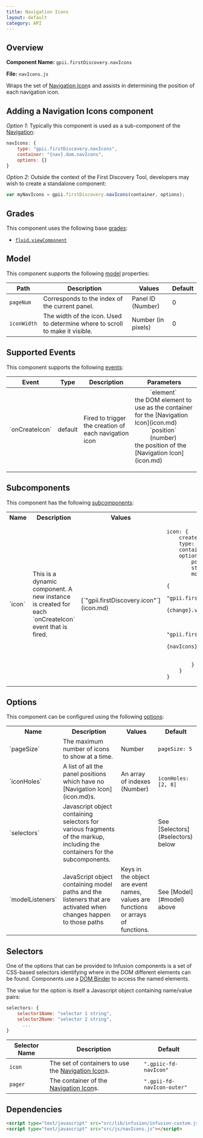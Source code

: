 ```yaml
---
title: Navigation Icons
layout: default
category: API
---
```


## Overview

**Component Name:** `gpii.firstDiscovery.navIcons`

**File:** `navIcons.js`

Wraps the set of [Navigation Icon](icon.md)s and assists in determining the position of each navigation icon.

## Adding a Navigation Icons component

*Option 1*: Typically this component is used as a sub-component of the [Navigation](nav.md):
```javascript
navIcons: {
    type: "gpii.firstDiscovery.navIcons",
    container: "{nav}.dom.navIcons",
    options: {}
}
```

*Option 2*: Outside the context of the First Discovery Tool, developers may wish to create a standalone component:
```javascript
var myNavIcons = gpii.firstDiscovery.navIcons(container, options);
```


## Grades

This component uses the following base
[grades](http://docs.fluidproject.org/infusion/development/ComponentGrades.html):

* [`fluid.viewComponent`](http://docs.fluidproject.org/infusion/development/ComponentGrades.html)

## Model

This component supports the following
[model](http://docs.fluidproject.org/infusion/development/tutorial-gettingStartedWithInfusion/ModelComponents.html)
properties:

| Path   | Description | Values | Default |
|--------|-------------|--------|---------|
| `pageNum` | Corresponds to the index of the current panel. | Panel ID (Number) | 0 |
| `iconWidth` | The width of the icon. Used to determine where to scroll to make it visible. | Number (in pixels) | 0 |

## Supported Events

This component supports the following
[events](http://docs.fluidproject.org/infusion/development/InfusionEventSystem.html):

<table>
    <thead>
        <tr><th>Event</th><th>Type</th><th>Description</th><th>Parameters</th></tr>
    </thead>
    <tbody>
        <tr>
            <td>`onCreateIcon`</td>
            <td>default</td>
            <td>Fired to trigger the creation of each navigation icon</td>
            <td>
                <dl>
                    <dd>`element`</dd>
                    <dt>the DOM element to use as the container for the [Navigation Icon](icon.md)</dt>
                    <dd>`position` (number)</dd>
                    <dt>the position of the [Navigation Icon](icon.md)</dt>
                </dl>
            </td>
        </tr>
    </tbody>
</table>

## Subcomponents

This component has the following
[subcomponents](http://docs.fluidproject.org/infusion/development/SubcomponentDeclaration.html):

<table>
    <tr><th>Name</th><th>Description</th><th>Values</th><th>Default</th></tr>
    <tr>
        <td>`icon`</td>
        <td>This is a dynamic component. A new instance is created for each `onCreateIcon` event that is fired.</td>
        <td>[`"gpii.firstDiscovery.icon"`](icon.md)</td>
        <td>
        <pre><code>icon: {
    createOnEvent: "onCreateIcon",
    type: "gpii.firstDiscovery.icon",
    container: "{arguments}.0",
    options: {
        position: "{arguments}.1",
        styles: "{navIcons}.options.styles",
        modelListeners: {
            "{navIcons}.model.currentPanelNum": {
                listener: "gpii.firstDiscovery.navIcons.updateIconModel",
                args: ["{that}", "{change}.value", "{change}.oldValue"]
            },
            "{navIcons}.model.pageNum": {
                listener: "gpii.firstDiscovery.icon.measure",
                args: ["{that}", "{navIcons}.applier", "iconWidth"],
                priority: 10
            }
        }
    }
}</code></pre>
        </td>
    </tr>
</table>

## Options

This component can be configured using the following
[options](http://docs.fluidproject.org/infusion/development/ComponentOptionsAndDefaults.html):

<table>
    <tr><th>Name</th><th>Description</th><th>Values</th><th>Default</th></tr>
    <tr>
        <td>`pageSize`</td>
        <td>The maximum number of icons to show at a time.</td>
        <td>Number</td>
        <td>
        <pre><code>pageSize: 5</code></pre>
        </td>
    </tr>
    <tr>
        <td>`iconHoles`</td>
        <td>A list of all the panel positions which have no [Navigation Icon](icon.md)s.</td>
        <td>An array of indexes (Number)</td>
        <td>
        <pre><code>iconHoles: [2, 8]</code></pre>
        </td>
    </tr>
    <tr>
        <td>`selectors`</td>
        <td>Javascript object containing selectors for various fragments of the markup, including the containers for the subcomponents.</td>
        <td></td>
        <td>See [Selectors](#selectors) below</td>
    </tr>
    <tr>
        <td>`modelListeners`</td>
        <td>JavaScript object containing model paths and the listeners that are activated when changes happen to those paths</td>
        <td>Keys in the object are event names, values are functions or arrays of functions.</td>
        <td>See [Model](#model) above</td>
    </tr>
</table>

## Selectors

One of the options that can be provided to Infusion components is a set of CSS-based
selectors identifying where in the DOM different elements can be found. Components use a
[DOM Binder](http://docs.fluidproject.org/infusion/development/DOMBinder.html) to access the
named elements.

The value for the option is itself a Javascript object containing name/value pairs:

```javascript
selectors: {
    selector1Name: "selector 1 string",
    selector2Name: "selector 2 string",
      ...
}
```

| Selector Name | Description | Default |
|---------------|-------------|---------|
| `icon` | The set of containers to use the [Navigation Icon](icon.md)s. | `".gpiic-fd-navIcon"` |
| `pager` | The container of the [Navigation Icon](icon.md)s. | `".gpii-fd-navIcon-outer"` |

## Dependencies

```html
<script type="text/javascript" src="src/lib/infusion/infusion-custom.js"></script>
<script type="text/javascript" src="src/js/navIcons.js"></script>
```

